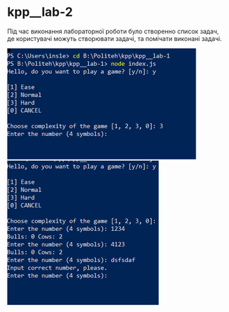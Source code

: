 # kpp__lab-2

Під час виконання лабораторної роботи було створенно список задач, де користувачі можуть створювати задачі, та помічати виконані задачі.

![Image alt](https://github.com/Ins1eme/kpp__lab-1/raw/master/screenshots/Screenshot_1.png)
<br>
![Image alt](https://github.com/Ins1eme/kpp__lab-1/raw/master/screenshots/Screenshot_2.png)
